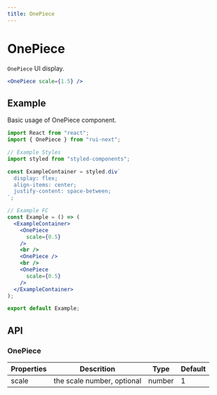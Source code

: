 ```yaml
---
title: OnePiece
---
```


# OnePiece

`OnePiece` UI display.

```jsx
<OnePiece scale={1.5} />
```

## Example

Basic usage of OnePiece component.

```jsx live=local
import React from "react";
import { OnePiece } from "rui-next";

// Example Styles
import styled from "styled-components";

const ExampleContainer = styled.div`
  display: flex;
  align-items: center;
  justify-content: space-between;
`;

// Example FC
const Example = () => (
  <ExampleContainer>
    <OnePiece
      scale={0.5}
    />
    <br />
    <OnePiece />
    <br />
    <OnePiece
      scale={0.5}
    />
  </ExampleContainer>
);

export default Example;
```

## API

### OnePiece

Properties | Descrition | Type | Default
-----------|------------|------|--------
| scale | the scale number, optional | number | 1 |
